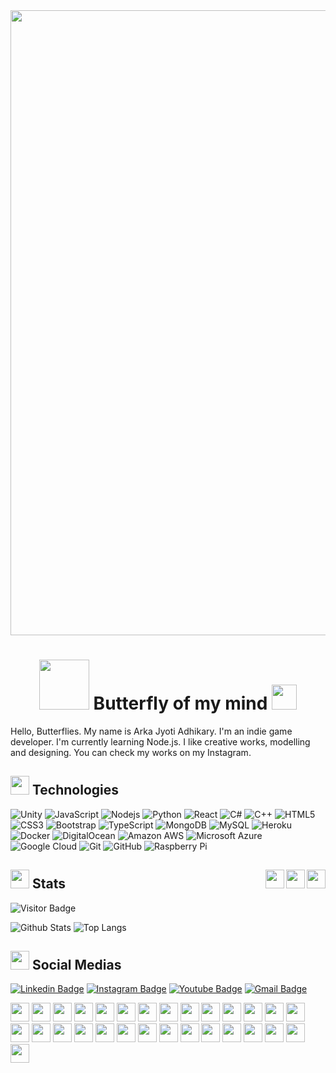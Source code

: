 <div class="container">
	<img src="https://media.giphy.com/media/Vn5t5UhLoqByw/giphy.gif" width="1000px">
    	<h1 align="center"><img src="https://media.giphy.com/media/88jkqdNPMSXJv8OLcy/giphy.gif" width="80px"> Butterfly of my mind 
	<img src="https://media.giphy.com/media/RH8445m162t13Gadzf/giphy.gif" width="40px"></h1>
</div>
Hello, Butterflies.
	My name is Arka Jyoti Adhikary. I'm an indie game developer. I'm currently learning Node.js. I like creative works, modelling and designing.
You can check my works on my Instagram.

  
## <img src="https://media.giphy.com/media/mEggiKAI8llUpjgFKE/giphy.gif" width="30px"> Technologies      

![Unity](https://img.shields.io/badge/-Unity%20-C51A4A?style=flat-square&logo=unity)
![JavaScript](https://img.shields.io/badge/-JavaScript-black?style=flat-square&logo=javascript)
![Nodejs](https://img.shields.io/badge/-Nodejs-black?style=flat-square&logo=Node.js)
![Python](https://img.shields.io/badge/-Python-black?style=flat-square&logo=Python)
![React](https://img.shields.io/badge/-React-black?style=flat-square&logo=react)
![C#](https://img.shields.io/badge/-C#-black?style=flat-square&logo=c#)
![C++](https://img.shields.io/badge/-C++-00599C?style=flat-square&logo=c)
![HTML5](https://img.shields.io/badge/-HTML5-E34F26?style=flat-square&logo=html5&logoColor=white)
![CSS3](https://img.shields.io/badge/-CSS3-1572B6?style=flat-square&logo=css3)
![Bootstrap](https://img.shields.io/badge/-Bootstrap-563D7C?style=flat-square&logo=bootstrap)
![TypeScript](https://img.shields.io/badge/-TypeScript-007ACC?style=flat-square&logo=typescript)
![MongoDB](https://img.shields.io/badge/-MongoDB-black?style=flat-square&logo=mongodb)
![MySQL](https://img.shields.io/badge/-MySQL-black?style=flat-square&logo=mysql)
![Heroku](https://img.shields.io/badge/-Heroku-430098?style=flat-square&logo=heroku)
![Docker](https://img.shields.io/badge/-Docker-black?style=flat-square&logo=docker)
![DigitalOcean](https://img.shields.io/badge/-Digital%20Ocean-darkblue?style=flat-square&logo=digitalocean)
![Amazon AWS](https://img.shields.io/badge/Amazon%20AWS-232F3E?style=flat-square&logo=amazon-aws)
![Microsoft Azure](https://img.shields.io/badge/Microsoft%20Azure-232F7E?style=flat-square&logo=microsoft-azure)
![Google Cloud](https://img.shields.io/badge/Google%20Cloud-black?style=flat-square&logo=google-cloud)
![Git](https://img.shields.io/badge/-Git-black?style=flat-square&logo=git)
![GitHub](https://img.shields.io/badge/-GitHub-181717?style=flat-square&logo=github)
![Raspberry Pi](https://img.shields.io/badge/-Raspberry%20Pi-C51A4A?style=flat-square&logo=raspberry-pi)



## <img src="https://media.giphy.com/media/J5q3QN5lHoEmAXQUXi/giphy.gif" width="30px"> Stats <img src="https://media.giphy.com/media/ZdaBPJhsR0SPfkkScu/giphy.gif" width="30px" align ="right"><img src="https://media.giphy.com/media/J5q3QN5lHoEmAXQUXi/giphy.gif" width="30px" align ="right"><img src="https://media.giphy.com/media/mEggiKAI8llUpjgFKE/giphy.gif" width="30px" align ="right">

![Visitor Badge](https://visitor-badge.laobi.icu/badge?page_id=arkajyotiadhikary)

![Github Stats](https://github-readme-stats.vercel.app/api?username=arkajyotiadhikary&count_private=true&show_icons=true&include_all_commits=true)
![Top Langs](https://github-readme-stats.vercel.app/api/top-langs/?username=arkajyotiadhikary&hide=TeX&layout=compact)


## <img src="https://media.giphy.com/media/ZdaBPJhsR0SPfkkScu/giphy.gif" width="30px"> Social Medias

[![Linkedin Badge](https://img.shields.io/badge/-arkajyotiadhikary-blue?style=flat-square&logo=Linkedin&logoColor=white&link=https://www.linkedin.com/in/arka-jyoti-a-5332b6196/)](https://www.linkedin.com/in/arka-jyoti-a-5332b6196/)
[![Instagram Badge](https://img.shields.io/badge/-butterflyofmymind-purple?style=flat-square&logo=instagram&logoColor=white&link=https://instagram.com/arkajyotiadhikary/)](https://instagram.com/arkajyotiadhikary)
[![Youtube Badge](https://img.shields.io/badge/-arkajyotiadhikary-black?style=flat-square&logo=youtube&logoColor=white&link=https://www.youtube.com/channel/UCL9N71eL8rPLL11G_jkWFEw)](https://www.youtube.com/channel/UCL9N71eL8rPLL11G_jkWFEw)
[![Gmail Badge](https://img.shields.io/badge/-arkajyotiadhikary15@gmail.com-c14438?style=flat-square&logo=Gmail&logoColor=white&link=arkajyotiadhikary15@gmail@gmail.com)](mailto:arkajyotiadhikary15@gmail@gmail.com)

<div>
	<img src="https://media.giphy.com/media/ZdaBPJhsR0SPfkkScu/giphy.gif" width="30px">
	<img src="https://media.giphy.com/media/J5q3QN5lHoEmAXQUXi/giphy.gif" width="30px">
	<img src="https://media.giphy.com/media/mEggiKAI8llUpjgFKE/giphy.gif" width="30px">
	<img src="https://media.giphy.com/media/1Agjcd6wcRQeorkdHZ/giphy.gif" width="30px">
	<img src="https://media.giphy.com/media/Bo1CaIykcQIWA/giphy.gif" width="30px">
	<img src="https://media.giphy.com/media/S5PPHRtCZAvtj0pAXG/giphy.gif" width="30px">
	<img src="https://media.giphy.com/media/S5PPHRtCZAvtj0pAXG/giphy.gif" width="30px">
	<img src="https://media.giphy.com/media/JTUUx90VKS8c2FThu1/giphy.gif" width="30px">
	<img src="https://media.giphy.com/media/ZdaBPJhsR0SPfkkScu/giphy.gif" width="30px">
	<img src="https://media.giphy.com/media/fV2p7fsd3G4qyOSPcU/giphy.gif" width="30px">
	<img src="https://media.giphy.com/media/Pn7TZffipFcFeLKbWA/giphy.gif" width="30px">
	<img src="https://media.giphy.com/media/LODja4X9Ld96zjFlxH/giphy.gif" width="30px">
	<img src="https://media.giphy.com/media/S5PPHRtCZAvtj0pAXG/giphy.gif" width="30px">
	<img src="https://media.giphy.com/media/XGh9NYkzJXBzvpaWOY/giphy.gif" width="30px">
	<img src="https://media.giphy.com/media/fWr5viYTzcwhtcr3EV/giphy.gif" width="30px">
	<img src="https://media.giphy.com/media/RJQHBKEBYBlSwoJGRC/giphy.gif" width="30px">
	<img src="https://media.giphy.com/media/TLb2Fi1urmSX56dCGf/giphy.gif" width="30px">
	<img src="https://media.giphy.com/media/j2voWHXKXE2SjSPArj/giphy.gif" width="30px">
	<img src="https://media.giphy.com/media/UowB1aIjUUzYkW3Ubb/giphy.gif" width="30px">
	<img src="https://media.giphy.com/media/j2voWHXKXE2SjSPArj/giphy.gif" width="30px">
	<img src="https://media.giphy.com/media/UowB1aIjUUzYkW3Ubb/giphy.gif" width="30px">
	<img src="https://media.giphy.com/media/1n8aD5ARVdyTICCyae/giphy.gif" width="30px">
	<img src="https://media.giphy.com/media/MdGEoGADUhvkB3Ybie/giphy.gif" width="30px">
	<img src="https://media.giphy.com/media/Td3cvykFXaE4vGSNdv/giphy.gif" width="30px">
	<img src="https://media.giphy.com/media/xUA7b6CN3JlaPWexYA/giphy.gif" width="30px">
	<img src="https://media.giphy.com/media/QgWWPGmstylEY/giphy.gif" width="30px">
	<img src="https://media.giphy.com/media/jxPNeo1EKg3m0/giphy.gif" width="30px">
	<img src="https://media.giphy.com/media/12pzWhhXfl7WUg/giphy.gif" width="30px">
	<img src="https://media.giphy.com/media/huUB3QEzqLkEe6raDa/giphy.gif" width="30px">
</div>
